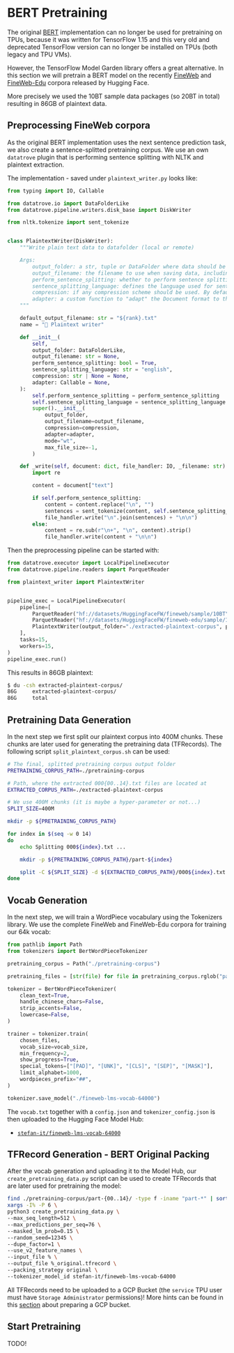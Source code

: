 # BERT Pretraining

The original [BERT](https://github.com/google-research/bert) implementation can no longer be used for pretraining on TPUs, because it was written for TensorFlow 1.15 and this very old and deprecated TensorFlow version can no longer be installed on TPUs (both legacy and TPU VMs).

However, the TensorFlow Model Garden library offers a great alternative. In this section we will pretrain a BERT model on the recently [FineWeb](https://huggingface.co/datasets/HuggingFaceFW/fineweb) and [FineWeb-Edu](https://huggingface.co/datasets/HuggingFaceFW/fineweb-edu) corpora released by Hugging Face.

More precisely we used the 10BT sample data packages (so 20BT in total) resulting in 86GB of plaintext data.

## Preprocessing FineWeb corpora

As the original BERT implementation uses the next sentence prediction task, we also create a sentence-splitted pretraining corpus. We use an own `datatrove` plugin that is performing sentence splitting with NLTK and plaintext extraction.

The implementation - saved under `plaintext_writer.py` looks like:

```python
from typing import IO, Callable

from datatrove.io import DataFolderLike
from datatrove.pipeline.writers.disk_base import DiskWriter

from nltk.tokenize import sent_tokenize


class PlaintextWriter(DiskWriter):
    """Write plain text data to datafolder (local or remote)

    Args:
        output_folder: a str, tuple or DataFolder where data should be saved
        output_filename: the filename to use when saving data, including extension. Can contain placeholders such as `${rank}` or metadata tags `${tag}`
        perform_sentence_splitting: whether to perform sentence splitting or not. Enabled by default
        sentence_splitting_language: defines the language used for sentence splitting. Set to english by default
        compression: if any compression scheme should be used. By default, no compression is used
        adapter: a custom function to "adapt" the Document format to the desired output format
    """

    default_output_filename: str = "${rank}.txt"
    name = "📑 Plaintext writer"

    def __init__(
        self,
        output_folder: DataFolderLike,
        output_filename: str = None,
        perform_sentence_splitting: bool = True,
        sentence_splitting_language: str = "english",
        compression: str | None = None,
        adapter: Callable = None,
    ):
        self.perform_sentence_splitting = perform_sentence_splitting
        self.sentence_splitting_language = sentence_splitting_language
        super().__init__(
            output_folder,
            output_filename=output_filename,
            compression=compression,
            adapter=adapter,
            mode="wt",
            max_file_size=-1,
        )

    def _write(self, document: dict, file_handler: IO, _filename: str):
        import re

        content = document["text"]

        if self.perform_sentence_splitting:
            content = content.replace("\n", "")
            sentences = sent_tokenize(content, self.sentence_splitting_language)
            file_handler.write("\n".join(sentences) + "\n\n")
        else:
            content = re.sub(r"\n+", "\n", content).strip()
            file_handler.write(content + "\n\n")
```

Then the preprocessing pipeline can be started with:

```python
from datatrove.executor import LocalPipelineExecutor
from datatrove.pipeline.readers import ParquetReader

from plaintext_writer import PlaintextWriter


pipeline_exec = LocalPipelineExecutor(
    pipeline=[
        ParquetReader("hf://datasets/HuggingFaceFW/fineweb/sample/10BT"),
        ParquetReader("hf://datasets/HuggingFaceFW/fineweb-edu/sample/10BT"),
        PlaintextWriter(output_folder="./extracted-plaintext-corpus", perform_sentence_splitting=True, sentence_splitting_language="english", compression=None),
    ],
    tasks=15,
    workers=15,
)
pipeline_exec.run()
```

This results in 86GB plaintext:

```bash
$ du -csh extracted-plaintext-corpus/
86G     extracted-plaintext-corpus/
86G     total
```

## Pretraining Data Generation

In the next step we first split our plaintext corpus into 400M chunks. These chunks are later used for generating the pretraining data (TFRecords). The following script `split_plaintext_corpus.sh` can be used:

```bash
# The final, splitted pretraining corpus output folder
PRETRAINING_CORPUS_PATH=./pretraining-corpus

# Path, where the extracted 000{00..14}.txt files are located at
EXTRACTED_CORPUS_PATH=./extracted-plaintext-corpus

# We use 400M chunks (it is maybe a hyper-parameter or not...)
SPLIT_SIZE=400M

mkdir -p ${PRETRAINING_CORPUS_PATH}

for index in $(seq -w 0 14)
do
    echo Splitting 000${index}.txt ...

    mkdir -p ${PRETRAINING_CORPUS_PATH}/part-${index}

    split -C ${SPLIT_SIZE} -d ${EXTRACTED_CORPUS_PATH}/000${index}.txt ${PRETRAINING_CORPUS_PATH}/part-${index}/part-${index}-
done
```

## Vocab Generation

In the next step, we will train a WordPiece vocabulary using the Tokenizers library. We use the complete FineWeb and FineWeb-Edu corpora for training our 64k vocab:

```python
from pathlib import Path
from tokenizers import BertWordPieceTokenizer

pretraining_corpus = Path("./pretraining-corpus")

pretraining_files = [str(file) for file in pretraining_corpus.rglob("part-*")]

tokenizer = BertWordPieceTokenizer(
    clean_text=True,
    handle_chinese_chars=False,
    strip_accents=False,
    lowercase=False,
)

trainer = tokenizer.train(
    chosen_files,
    vocab_size=vocab_size,
    min_frequency=2,
    show_progress=True,
    special_tokens=["[PAD]", "[UNK]", "[CLS]", "[SEP]", "[MASK]"],
    limit_alphabet=1000,
    wordpieces_prefix="##",
)

tokenizer.save_model("./fineweb-lms-vocab-64000")
```

The `vocab.txt` together with a `config.json` and `tokenizer_config.json` is then uploaded to the Hugging Face Model Hub:

* [`stefan-it/fineweb-lms-vocab-64000`](https://huggingface.co/stefan-it/fineweb-lms-vocab-64000)

## TFRecord Generation - BERT Original Packing

After the vocab generation and uploading it to the Model Hub, our `create_pretraining_data.py` script can be used to create TFRecords that are later used for pretraining the model:

```bash
find ./pretraining-corpus/part-{00..14}/ -type f -iname "part-*" | sort | 
xargs -I% -P 6 \
python3 create_pretraining_data.py \
--max_seq_length=512 \
--max_predictions_per_seq=76 \
--masked_lm_prob=0.15 \
--random_seed=12345 \
--dupe_factor=1 \
--use_v2_feature_names \
--input_file % \
--output_file %_original.tfrecord \
--packing_strategy original \
--tokenizer_model_id stefan-it/fineweb-lms-vocab-64000
```

All TFRecords need to be uploaded to a GCP Bucket (the `service` TPU user must have `Storage Administrator` permissions)! More hints can be found in this [section](https://github.com/GermanT5/pre-training?tab=readme-ov-file#preparing-gcp-bucket) about preparing a GCP bucket.

## Start Pretraining

TODO!
